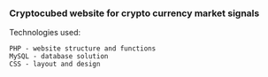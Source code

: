 ### Cryptocubed website for crypto currency market signals

Technologies used:

```
PHP - website structure and functions
MySQL - database solution
CSS - layout and design
```
